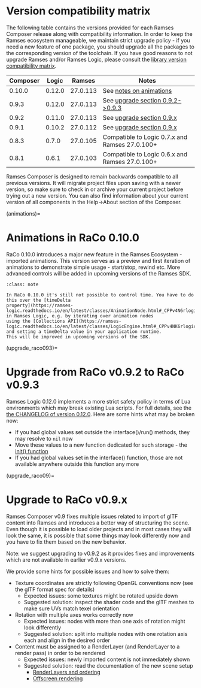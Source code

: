 # Version compatibility matrix

The following table contains the versions provided for each Ramses Composer
release along with compatibility information. In order to keep the Ramses ecosystem
manageable, we maintain strict upgrade policy - if you need a new feature of one package,
you should upgrade all the packages to the corresponding version of the toolchain.
If you have good reasons to not upgrade Ramses and/or Ramses Logic, please consult
the [library version compatibility matrix](https://ramses-logic.readthedocs.io/en/latest/readme_ref.html#version-matrix).

|Composer |Logic    | Ramses        | Notes                                                      |
|---------|---------|---------------|------------------------------------------------------------|
|0.10.0   |0.12.0   | 27.0.113      | See [notes on animations](animations)                      |
|0.9.3    |0.12.0   | 27.0.113      | See [upgrade section 0.9.2->0.9.3](upgrade_raco093)        |
|0.9.2    |0.11.0   | 27.0.113      | See [upgrade section 0.9.x](upgrade_raco09)                |
|0.9.1    |0.10.2   | 27.0.112      | See [upgrade section 0.9.x](upgrade_raco09)                |
|0.8.3    |0.7.0    | 27.0.105      | Compatible to Logic 0.7.x and Ramses 27.0.100+             |
|0.8.1    |0.6.1    | 27.0.103      | Compatible to Logic 0.6.x and Ramses 27.0.100+             |

Ramses Composer is designed to remain backwards compatible to all previous versions. It will migrate project files upon saving with
a newer version, so make sure to check in or archive your current project before trying out a new version.
You can also find information about your current version of all components in the Help->About section of the Composer.

(animations)=
# Animations in RaCo 0.10.0

RaCo 0.10.0 introduces a major new feature in the Ramses Ecosystem - imported animations.
This version serves as a preview and first iteration of animations to demonstrate simple
usage - start/stop, rewind etc. More advanced controls will be added in upcoming versions of
the Ramses SDK.

```{admonition} Time
:class: note

In RaCo 0.10.0 it's still not possible to control time. You have to do this over the [timeDelta
property](https://ramses-logic.readthedocs.io/en/latest/classes/AnimationNode.html#_CPPv4N6rlogic13AnimationNodeE) in Ramses Logic, e.g. by iterating over animation nodes
using the [Collections API](https://ramses-logic.readthedocs.io/en/latest/classes/LogicEngine.html#_CPPv4NK6rlogic11LogicEngine14animationNodesEv) and setting a timeDelta value in your application runtime.
This will be improved in upcoming versions of the SDK.
```

(upgrade_raco093)=
# Upgrade from RaCo v0.9.2 to RaCo v0.9.3

Ramses Logic 0.12.0 implements a more strict safety policy in terms of Lua environments which may break existing Lua scripts.
For full details, see the [the CHANGELOG of version 0.12.0](https://ramses-logic.readthedocs.io/en/latest/changelog_ref.html#v0-12-0).
Here are some hints what may be broken now:
* If you had global values set outside the interface()/run() methods, they may resolve to `nil` now
* Move these values to a new function dedicated for such storage - the [init() function](https://ramses-logic.readthedocs.io/en/v0.11.0/lua_syntax.html#global-variables-and-the-init-function)
* If you had global values set in the interface() function, those are not available anywhere outside this function any more

(upgrade_raco09)=
# Upgrade to RaCo v0.9.x

Ramses Composer v0.9 fixes multiple issues related to import of glTF content into Ramses and introduces a better way
of structuring the scene. Even though it is possible to load older projects and in most cases they will look the same,
it is possible that some things may look differently now and you have to fix them based on the new behavior.

Note: we suggest upgrading to v0.9.2 as it provides fixes and improvements which are not available in earlier v0.9.x versions.

We provide some hints for possible issues and how to solve them:

* Texture coordinates are strictly following OpenGL conventions now (see the glTF format spec for details)
    * Expected issues: some textures might be rotated upside down
    * Suggested solution: inspect the shader code and the glTF meshes to make sure UVs match texel orientation
* Rotation with multiple axes works correctly now
    * Expected issues: nodes with more than one axis of rotation might look differently
    * Suggested solution: split into multiple nodes with one rotation axis each and align in the desired order
* Content must be assigned to a RenderLayer (and RenderLayer to a render pass) in order to be rendered
    * Expected issues: newly imported content is not immediately shown
    * Suggested solution: read the documentation of the new scene setup
        * [RenderLayers and ordering](https://github.com/COVESA/ramses-composer-docs/blob/master/ordering/manual.md)
        * [Offscreen rendering](https://github.com/COVESA/ramses-composer-docs/blob/master/offscreen/manual.md)
